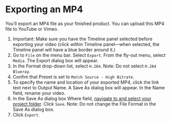 # Exporting an MP4

You’ll export an MP4 file as your finished product. You can upload this MP4 file to YouTube or Vimeo.

1. Important: Make sure you have the Timeline panel selected before exporting your video \(click within Timeline panel—when selected, the Timeline panel will have a blue border around it.\) 
2. Go to `File` on the menu bar. Select `Export`. From the fly-out menu, select `Media`. The Export dialog box will appear.
3. In the Format drop-down list, select `H.264`. Note: Do not select `H.264 Blueray`.
4. Confim that Preset is set to `Match Source - High Bitrate`.
5. To specify the name and location of your exported MP4, click the link text next to Output Name. A Save As dialog box will appear. In the Name field, rename your video. 
6. In the Save As dialog box Where field, [navigate to and select your project folder](https://jjloomis.gitbooks.io/file-and-folder-management/content/navigating-folder-tree.html). Click `Save`. Note: Do not change the File Format in the Save As dialog box.
7. Click `Export`.

